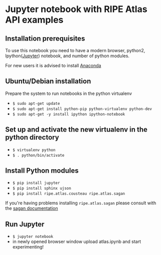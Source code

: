 # Jupyter notebook with RIPE Atlas API examples

## Installation prerequisites
   To use this notebook you need to have a modern browser, python2, Ipython([Jupyter](https://jupyter.org/)) notebook, and number of python modules.
   
   For new users it is advised to install [Anaconda](https://www.continuum.io/downloads)

## Ubuntu/Debian installation
  Prepare the system to run notebooks in the python virtualenv
  * `$ sudo apt-get update`
  * `$ sudo apt-get install python-pip python-virtualenv python-dev`
  * `$ sudo apt-get -y install ipython ipython-notebook`

## Set up and activate the new virtualenv in the python directory
 * `$ virtualenv python`
 * `$ . python/bin/activate`

## Install Python modules
 * `$ pip install jupyter`
 * `$ pip install sphinx ujson`
 * `$ pip install ripe.atlas.cousteau ripe.atlas.sagan`
 
 If you're having problems installing `ripe.atlas.sagan` please consult with the [sagan documentation](https://github.com/RIPE-NCC/ripe.atlas.sagan/blob/master/README.rst#troubleshooting)

## Run Jupyter
 * `$ jupyter notebook`
 * in newly opened browser window upload atlas.ipynb and start experimenting!
